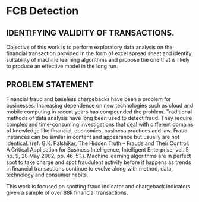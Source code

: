 # FCB Detection

## IDENTIFYING VALIDITY OF TRANSACTIONS.
Objective of this work is to perform exploratory data analysis on the financial transaction provided in
the form of excel spread sheet and identify suitability of machine learning algorithms and propose the
one that is likely to produce an effective model in the long run.

## PROBLEM STATEMENT
Financial fraud and baseless chargebacks have been a problem for businesses. Increasing dependence
on new technologies such as cloud and mobile computing in recent years has compounded the
problem. Traditional methods of data analysis have long been used to detect fraud. They require
complex and time-consuming investigations that deal with different domains of knowledge like
financial, economics, business practices and law. Fraud instances can be similar in content and
appearance but usually are not identical. (ref: G.K. Palshikar, The Hidden Truth – Frauds and Their
Control: A Critical Application for Business Intelligence, Intelligent Enterprise, vol. 5, no. 9, 28 May 2002,
pp. 46–51.). Machine learning algorithms are in perfect spot to take charge and spot fraudulent activity
before it happens as trends in financial transactions continue to evolve along with method, data,
technology and consumer habits.

This work is focused on spotting fraud indicator and chargeback indicators given a sample of over 88k
financial transactions.
